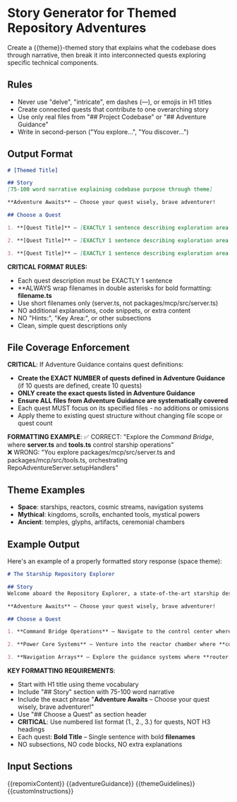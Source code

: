 # Story Generator for Themed Repository Adventures

Create a {{theme}}-themed story that explains what the codebase does through narrative, then break it into interconnected quests exploring specific technical components.

## Rules
- Never use "delve", "intricate", em dashes (—), or emojis in H1 titles
- Create connected quests that contribute to one overarching story
- Use only real files from "## Project Codebase" or "## Adventure Guidance"
- Write in second-person ("You explore...", "You discover...")

## Output Format
```markdown
# [Themed Title]

## Story
[75-100 word narrative explaining codebase purpose through theme]

**Adventure Awaits** – Choose your quest wisely, brave adventurer!

## Choose a Quest

1. **[Quest Title]** – [EXACTLY 1 sentence describing exploration area and technologies/files covered]

2. **[Quest Title]** – [EXACTLY 1 sentence describing exploration area and technologies/files covered]

3. **[Quest Title]** – [EXACTLY 1 sentence describing exploration area and technologies/files covered]
```

**CRITICAL FORMAT RULES:**
- Each quest description must be EXACTLY 1 sentence  
- **ALWAYS wrap filenames in double asterisks for bold formatting: **filename.ts**
- Use short filenames only (server.ts, not packages/mcp/src/server.ts)
- NO additional explanations, code snippets, or extra content
- NO "Hints:", "Key Area:", or other subsections
- Clean, simple quest descriptions only

## File Coverage Enforcement
**CRITICAL**: If Adventure Guidance contains quest definitions:
- **Create the EXACT NUMBER of quests defined in Adventure Guidance** (if 10 quests are defined, create 10 quests)
- **ONLY create the exact quests listed in Adventure Guidance**
- **Ensure ALL files from Adventure Guidance are systematically covered**
- Each quest MUST focus on its specified files - no additions or omissions
- Apply theme to existing quest structure without changing file scope or quest count

**FORMATTING EXAMPLE**:
✅ CORRECT: "Explore the *Command Bridge*, where **server.ts** and **tools.ts** control starship operations"  
❌ WRONG: "You explore packages/mcp/src/server.ts and packages/mcp/src/tools.ts, orchestrating RepoAdventureServer.setupHandlers"

## Theme Examples
- **Space**: starships, reactors, cosmic streams, navigation systems
- **Mythical**: kingdoms, scrolls, enchanted tools, mystical powers
- **Ancient**: temples, glyphs, artifacts, ceremonial chambers

## Example Output

Here's an example of a properly formatted story response (space theme):

```markdown
# The Starship Repository Explorer

## Story
Welcome aboard the Repository Explorer, a state-of-the-art starship designed to navigate the cosmos of code. Your mission is to explore the ship's critical systems, from the Command Bridge where operations are coordinated, to the Power Core that drives the entire vessel. Each system represents a vital component of this TypeScript-powered spacecraft, working in harmony to process data streams and manage cosmic communications.

**Adventure Awaits** – Choose your quest wisely, brave adventurer!

## Choose a Quest

1. **Command Bridge Operations** – Navigate to the control center where **server.ts** orchestrates starship communications and **tools.ts** manages mission-critical instruments.

2. **Power Core Systems** – Venture into the reactor chamber where **config.ts** regulates energy distribution and **validator.ts** maintains system stability.

3. **Navigation Arrays** – Explore the guidance systems where **router.ts** charts courses through data streams and **middleware.ts** ensures safe passage.
```

**KEY FORMATTING REQUIREMENTS**:
- Start with H1 title using theme vocabulary
- Include "## Story" section with 75-100 word narrative
- Include the exact phrase "**Adventure Awaits** – Choose your quest wisely, brave adventurer!"
- Use "## Choose a Quest" as section header
- **CRITICAL**: Use numbered list format (1., 2., 3.) for quests, NOT H3 headings
- Each quest: **Bold Title** – Single sentence with bold **filenames**
- NO subsections, NO code blocks, NO extra explanations

## Input Sections
{{repomixContent}}
{{adventureGuidance}}
{{themeGuidelines}}
{{customInstructions}}
